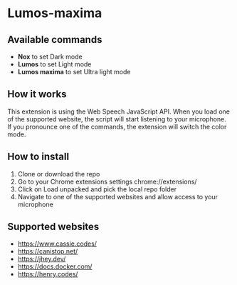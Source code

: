 # Lumos-maxima

## Available commands
- **Nox** to set Dark mode
- **Lumos** to set Light mode
- **Lumos maxima** to set Ultra light mode

## How it works
This extension is using the Web Speech JavaScript API.
When you load one of the supported website, the script will start listening to your microphone.
If you pronounce one of the commands, the extension will switch the color mode.

## How to install
1. Clone or download the repo
2. Go to your Chrome extensions settings chrome://extensions/
3. Click on Load unpacked and pick the local repo folder
4. Navigate to one of the supported websites and allow access to your microphone

## Supported websites
- https://www.cassie.codes/
- https://canistop.net/
- https://jhey.dev/
- https://docs.docker.com/
- https://henry.codes/
